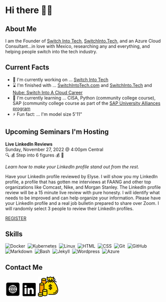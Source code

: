 # Hi there ✊🏿

## About Me
I am the Founder of [Switch Into Tech](https://switchintotech.com), [SwitchInto.Tech](https://SwitchInto.Tech), and an Azure Cloud Consultant...in love with Mexico, researching any and everything, and helping people switch into the tech industry.

## Current Facts
- 🔭 I'm currently working on ... [Switch Into Tech](https://switchintotech.org)
- ⌛ I'm finished with ... [SwitchIntoTech.com](https://SwitchIntoTech.com) and [SwitchInto.Tech](https://SwitchInto.Tech) and [Nube: Switch Into A Cloud Career](https://elyse.in/book)
- 🌱 I'm currently learning ... CISA, Python (community college course), SAP (community college course as part of the [SAP University Alliances program](https://www.sap.com/about/company/innovation/next-gen-innovation-platform/university-alliances.html)
- ⚡ Fun fact: ... I'm model size 5'11"

## Upcoming Seminars I'm Hosting

**Live LinkedIn Reviews**\
Sunday, November 27, 2022 @ 4:00pm Central\
🔍 💰 Step into 6 figures 💰 🔎

*Learn how to make your LinkedIn profile stand out from the rest.*

Have your LinkedIn profile reviewed by Elyse. I will show you my LinkedIn profile, a profile that has gotten me interviews at FAANG and other top organizations like Comcast, Nike, and Morgan Stanley. The LinkedIn profile review will be a 15 minute live review with pure honesty. I will identify what needs to be improved and can help organize your information. Please have your LinkedIn profile and a real job bulletin prepared to share over Zoom. I will randomly select 3 people to review their LinkedIn profiles.

[REGISTER](https://elyse.in/nov)

## Skills
![Docker](https://img.shields.io/badge/-Docker-000?&logo=Docker)&nbsp;
![Kubernetes](https://img.shields.io/badge/-Kubernetes-000?&logo=Kubernetes)&nbsp;
![Linux](https://img.shields.io/badge/-Linux-000?&logo=Linux)&nbsp;
![HTML](https://img.shields.io/badge/-HTML-05122A?style=flat&logo=HTML5)&nbsp;
![CSS](https://img.shields.io/badge/-CSS-05122A?style=flat&logo=CSS3&logoColor=1572B6)&nbsp;
![Git](https://img.shields.io/badge/-Git-05122A?style=flat&logo=git)&nbsp;
![GitHub](https://img.shields.io/badge/-GitHub-05122A?style=flat&logo=github)&nbsp;
![Markdown](https://img.shields.io/badge/-Markdown-05122A?style=flat&logo=markdown)&nbsp;
![Bash](https://img.shields.io/badge/-Shell_Script-05122A?style=flat&logo=gnu-bash)&nbsp;
![Jekyll](http://img.shields.io/badge/-Jekyll-eee?style=flat-square&logo=jekyll&logoColor=a83232)&nbsp;
![Wordpress](http://img.shields.io/badge/-Wordpress-eee?style=flat-square&logo=wordpress&logoColor=21759B)&nbsp;
<img src="https://www.neudesic.com/wp-content/uploads/Microsoft_Azure.png" alt="Azure" title="Azure" width="10%" />
    
## Contact Me
[<img alt="ElyseRobinson.com" src="4490636_internet_media_social_social media_website_icon.png">](https://elyserobinson.com)
[<img alt="Elyse Robinson | LinkedIn" src="104493_linkedin_icon.png">](https://linkedin.com/in/mselyserobinson)
[<img alt="Elyse Robinson | Paypal" src="money-bag.png">](https://buy.stripe.com/bIYcPQ3c8dkL9qM6ou)
